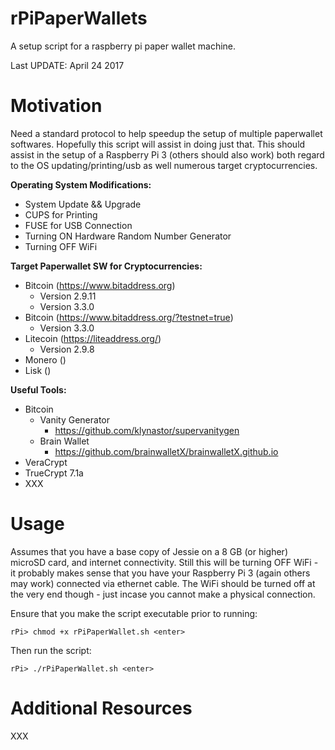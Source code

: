 # rPiPaperWallets
A setup script for a raspberry pi paper wallet machine.

Last UPDATE:  April 24 2017

# Motivation

Need a standard protocol to help speedup the setup of multiple paperwallet softwares.  Hopefully this script will assist in doing just that.  This should assist in the setup of a Raspberry Pi 3 (others should also work) both regard to the OS updating/printing/usb as well numerous target cryptocurrencies.

__Operating System Modifications:__
* System Update && Upgrade
* CUPS for Printing
* FUSE for USB Connection
* Turning ON Hardware Random Number Generator
* Turning OFF WiFi

__Target Paperwallet SW for Cryptocurrencies:__
* Bitcoin (https://www.bitaddress.org)
  * Version 2.9.11
  * Version 3.3.0
* Bitcoin (https://www.bitaddress.org/?testnet=true)
  * Version 3.3.0
* Litecoin (https://liteaddress.org/)
  * Version 2.9.8
* Monero ()
* Lisk ()

__Useful Tools:__
* Bitcoin 
  * Vanity Generator
    * https://github.com/klynastor/supervanitygen
  * Brain Wallet
    * https://github.com/brainwalletX/brainwalletX.github.io
* VeraCrypt
* TrueCrypt 7.1a
* XXX


# Usage

Assumes that you have a base copy of Jessie on a 8 GB (or higher) microSD card, and internet connectivity.  Still this will be turning OFF WiFi - it probably makes sense that you have your Raspberry Pi 3 (again others may work) connected via ethernet cable. The WiFi should be turned off at the very end though - just incase you cannot make a physical connection. 

Ensure that you make the script executable prior to running:

`rPi> chmod +x rPiPaperWallet.sh <enter>`

Then run the script:

`rPi> ./rPiPaperWallet.sh <enter>`

# Additional Resources

XXX
